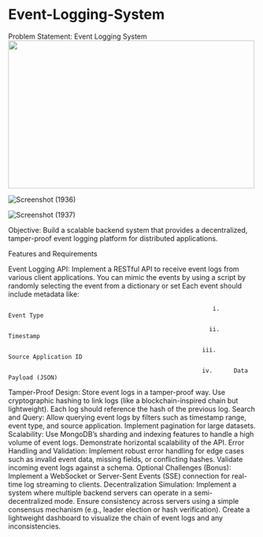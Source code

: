 # Event-Logging-System
Problem Statement: Event Logging System
<img src="[https://github.com/user-attachments/assets/a8e957e4-ba67-4472-86e5-f483f2da5a11]" width="500" height="300" />

![Screenshot (1936)](https://github.com/user-attachments/assets/a8e957e4-ba67-4472-86e5-f483f2da5a11)

![Screenshot (1937)](https://github.com/user-attachments/assets/1a798a94-5d98-41e1-923f-e1ea78c2328b) 

Objective: Build a scalable backend system that provides a decentralized, tamper-proof event logging platform for distributed applications.

Features and Requirements

Event Logging API:
Implement a RESTful API to receive event logs from various client applications. You can mimic the events by using a script by randomly selecting the event from a dictionary or set
Each event should include metadata like:

                                                              i.      Event Type

                                                             ii.      Timestamp

                                                           iii.      Source Application ID

                                                           iv.      Data Payload (JSON)

Tamper-Proof Design:
Store event logs in a tamper-proof way.
Use cryptographic hashing to link logs (like a blockchain-inspired chain but lightweight).
Each log should reference the hash of the previous log.
Search and Query:
Allow querying event logs by filters such as timestamp range, event type, and source application.
Implement pagination for large datasets.
Scalability:
Use MongoDB’s sharding and indexing features to handle a high volume of event logs.
Demonstrate horizontal scalability of the API.
Error Handling and Validation:
Implement robust error handling for edge cases such as invalid event data, missing fields, or conflicting hashes.
Validate incoming event logs against a schema.
Optional Challenges (Bonus):
Implement a WebSocket or Server-Sent Events (SSE) connection for real-time log streaming to clients.
Decentralization Simulation:
Implement a system where multiple backend servers can operate in a semi-decentralized mode.
Ensure consistency across servers using a simple consensus mechanism (e.g., leader election or hash verification).
Create a lightweight dashboard to visualize the chain of event logs and any inconsistencies.
 
